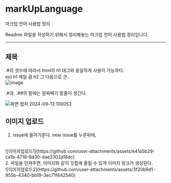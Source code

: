 # markUpLanguage
마크업 언어 사용법 정리

Readme 파일을 작성하기 위해서 정리해놓는 마크업 언어 사용법 정리입니다.

---

## 제목
.#의 갯수에 따라서 html의 h1 태그와 동일하게 사용이 가능하다.  
ex) h1 제일 큼 h2 그 다음으로 큰..
<br/>
![image](https://github.com/user-attachments/assets/d0c4b299-ae51-4eb3-9132-1b9d171e857c)

.#과, .##의 밑에는 알짜배기 밑줄이 생긴다.

![화면 캡처 2024-09-13 100053](https://github.com/user-attachments/assets/c555b704-9aeb-453e-bd25-4dfba9e99cdd)

## 이미지 업로드
1. issue에 들어가준다. new issue를 누른뒤에,
<br/>
![이미지업로드1](https://github.com/user-attachments/assets/e41a5b29-ca1b-4718-8d30-dae2302a18dc)
<br/>
2. 파일을 던져주면, 이미지와 같이 깃헙에 올릴 수 있게 이미지 링크가 생성된다.
<br/>
![이미지업로드2](https://github.com/user-attachments/assets/3f20b9d1-955b-4340-bb19-3ec71f442540)

